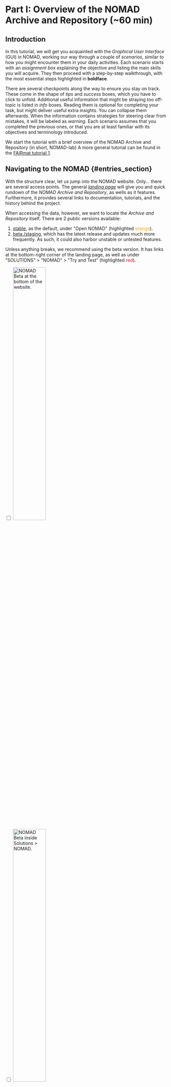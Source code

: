 # Part I: Overview of the NOMAD Archive and Repository (~60 min)

## Introduction

In this tutorial, we will get you acquainted with the _Graphical User Interface_ (GUI) in NOMAD, working our way through a couple of _scenarios_, similar to how you might encounter them in your daily activities.
Each scenario starts with an _assignment box_ explaining the objective and listing the main skills you will acquire.
They then proceed with a step-by-step walkthrough, with the most essential steps highlighted in **boldface**.

There are several checkpoints along the way to ensure you stay on track.
These come in the shape of _tips_ and _success_ boxes, which you have to click to unfold.
Additional useful information that might be straying too off-topic is listed in _info_ boxes.
Reading them is optional for completing your task, but might deliver useful extra insights.
You can collapse them afterwards.
When the information contains strategies for steering clear from mistakes, it will be labeled as _warning_.
Each scenario assumes that you completed the previous ones, or that you are at least familiar with its objectives and terminology introduced.

We start the tutorial with a brief overview of the NOMAD Archive and Repository (in short, NOMAD-lab) A more general tutorial can be found in the [FAIRmat tutorial 1](https://www.fairmat-nfdi.eu/events/fairmat-tutorial-1/tutorial-1-home).

## Navigating to the NOMAD {#entries_section}

With the structure clear, let us jump into the NOMAD website.
Only... there are several access points.
The general [_landing page_](https://nomad-lab.eu/nomad-lab/) will give you and quick rundown of the _NOMAD Archive and Repository_, as wells as it features.
Furthermore, it provides several links to documentation, tutorials, and the history behind the project.

When accessing the data, however, we want to locate the _Archive and Repository_ itself.
There are 2 public versions available:

1. [stable](https://nomad-lab.eu/prod/v1/gui/search/entries), as the default, under "Open NOMAD" (highlighted <span style="color:orange">orange</span>).
2. [beta /staging](https://nomad-lab.eu/prod/v1/staging/gui/search/entries), which has the latest release and updates much more frequently. As such, it could also harbor unstable or untested features.

Unless anything breaks, we recommend using the beta version.
It has links at the bottom-right corner of the landing page, as well as under "SOLUTIONS" > "NOMAD" > "Try and Test" (highlighted <span style="color:red">red</span>).

<div class="image-container">
    <div class="click-zoom">
        <label>
            <input type="checkbox">
            <img src="../assets/part1_explore/beta1.png" width="45%" data-expand="60%" title="NOMAD Beta at the bottom of the website.">
        </label>
    </div>
    <div class="click-zoom">
        <label>
            <input type="checkbox">
            <img src="../assets/part1_explore/beta2.png" width="45%" data-expand="60%" title="NOMAD Beta inside Solutions > NOMAD.">
        </label>
    </div>
</div>

To ensure the long-term reproducibility of this tutorial, we provide you with a link to the beta version, but capped at September 14th, 2023.
Please visit this [NOMAD page](https://nomad-lab.eu/prod/v1/staging/gui/search/entries?upload_create_time[gte]=1419895487748&upload_create_time[lte]=1694679900000) and take a look at its layout.

As denoted at the top left, the page we have in front of us is called _Entries_.
When loading the page, you should also see an orange box in the left-bottom corner, warning you that you are using an experimental product. You can get rid of it by clicking the check mark (`✓`).

Some other layout elements worth mentioning:

- In the middle, there is a whole list with _tabulated data_.
- Just above it is a _search bar_ with the text "Type your query or keyword here".
- On the left-hand side is a "FILTERS" _side menu_.
- At the very top is a _header_ with several options (left-hand side), _login_ and _units_ (right-hand).

The NOMAD Entries page is an intuitive, easy-to-use GUI.
Here you can explore data according to your preferences by clicking on the filter menus on the left.
You can then select a variety of quantities that characterize the material or system under study, the methodology parameters followed in the calculation or experiment, and the output properties.

Now, let us move on to the actual scenarios.

## Scenario 1 - Example setup

!!! abstract "Assignment"
    **Imagine that you want to set up a Molecular Dynamics simulation of _water_ in _Gromacs_, and would like some examples to help you get started.
    For example, you may want to compare results from several setups to find the one most suitable to you.**

    In this exercise, you will learn how to:

    - navigate the "FILTERS" side menu.
    - toggle and combine filters.
    - work with dynamic statistics.

In the _entries list_ NOMAD is already listing all database _entries_.
The strategy is to **narrow or _filter_ this list down** to our needs.
Our main tool will be the _side menu_ (left-hand side).
Take stock of its structure.
There is a list of themes or _filter groups_.
Subgroups are indented below their main group.
Any **filter group with an arrow** (`>`) can be **clicked open** to reveal various filters and statistics in a _side pane_.
To **close the side pane** and reveal the full table again, use the **arrow back (`<-`)** in the top-left corner.
Alternatively, you could also click anywhere outside of the pane, but be careful not to select anything unwanted.

Now, **scroll down to check out the full list**.
What main groups are there?
Remember, we essentially want to learn more about Gromacs and its calculation setup.
**Under which filter groups do you think we could find them?**

??? success
    While it is somewhat hidden, you can find the **"Program Name" under "Method"**.

The widget you see under this side pane has a double function: it acts both as a filter and a statistics overview.
It comes with a text bar and a list of suggestions.
You can try extending the list further by clicking "SHOW MORE", but Gromacs is not the most well-represented code in our database.
Here, it is probably faster to just **type out the program name** and **hit enter**.

??? tip
    Almost all text bars in NOMAD support **autocomplete**.
    This comes in handy when you are unsure of the spelling or capitalization.
    Start with the first few letters and select your choice by clicking or hitting enter.

??? success
    You should be getting a result similar to the one in the reference picture.
    In the **side menu**, under "Method", you will find the **active filter "Program Name"** listed in grey, with its constraint / value **"GROMACS" denoted in a blue, oval _chip_**.

    <div class="click-zoom" style="text-align: left;">
        <label>
            <input type="checkbox">
            <img src="../assets/part1_explore/sc1_gromacs_selected.png" title="Filtering by program name">
        </label>
    </div>

Notice how the entries list changes with respect to your filter!
Yet, the list of remaining calculations is still quite long (3.494 matches)...
Most likely, there will not be a single filter that solves our problem completely.
That is alright, though, we can just **stack up several filters**.

??? tip
    If the filters are **not taking effect** right away, click the _redo button_ (`↺`) next to "FILTERS".
    It will manually trigger an update of the entries list and statistics.

    Likewise, to **reset all filters** and start with a clean slate, click on the _cancel button_ (`x`).
    Note that in the case of this tutorial, this also means removing the time constraint.
    Hence, if you decide to reset, the exact search results you see might start deviating from those in the tutorial.
    It is highly **recommended to follow the guide**.

The appropriate filters depend on your goals and priorities. Since we are interested in running a molecular dynamics simulation,
**go to the filter subgroup called "Molecular Dynamics", and click it open**.
You are now presented with several settings.
Judging from the statistics, we have the best chance with a setting that covers the widest range of calculations (28.000 entries).
**Select "Temperature" under "Available Properties"**. <!-- @Joseph: do you want me to to add a "Molecular Dynamics" selection button?-->

??? tip
    If you have trouble **understanding any term**, just **hover over** it with the mouse.
    A summary text will appear.
    For example, "Molecular Dynamics" > "Available Properties" clarifies that we are dealing with observables documented along the trajectory.

System specifications are found under "Material".
Since we know the composition of our system, **click on "Elements / Formula"**.
Notice how many of the elements in the periodic table are grayed out.
This indicates that there are no entries containing these elements, given the filters that you have applied.
Additionally, the **number of entries** containing each remaining element is displayed within the element's periodic table box, with a corresponding **blue color gradient**.

??? tip
    You can toggle the **statistics** scale via the dropdown menu to the right of the name.
    Conversely, if the statistics are ever slowing the browser down, deactivate them by deselecting "Filters" > "options menu" (`⋮`) > "Show advanced statistics".

Now, **select the elements** contained in our system (we are looking for pure water, so O and H suffice).
The corresponding chips will be added to the side menu, with an "and" in between.
While filters between groups _stack_ (i.e., **"and" logic** is applied), those within a side pane each have their own logic (more on that in scenario 2).
Finally, remove all data with additional elements by selecting the **"only compositions that exclusively contain these atoms"** box.

??? success
    You are left with 2 MD calculations in the entries list.
    **Clicking on the arrow (`->`)** of whichever entry will bring you to its _overview page_.
    More on that in [Part II - Overview page and workflows:](Tutorial-2_Overview_Page_and_Worfklow_Visualizer.md).
    By **clicking through on "FILES"**, you will get an overview of the uploaded files.
    These for sure contain **output**, but often also **input**.
    Both could serve as great starting points for deploying your own calculations.

    <div class="image-container">
        <div class="click-zoom">
            <label>
                <input type="checkbox">
                <img src="../assets/part1_explore/sc1_fullquery_sidepane.png" title="The full query's periodic table">
            </label>
        </div>
        <div class="click-zoom">
            <label>
                <input type="checkbox">
                <img src="../assets/part1_explore/sc1_fullquery_entrieslist.png" title="The full query's entries list">
            </label>
        </div>
        <div class="click-zoom">
            <label>
                <input type="checkbox">
                <img src="../assets/part1_explore/sc1_fullquery_rawdata.png" title="The raw data overview for example input">
            </label>
        </div>
    </div>

    To **save or share** your active filters, you can simply **bookmark the URL**.
    We will also provide a _solution button_ at the end of each exercise.

    <center>
    [Imtermittent solution](https://nomad-lab.eu/prod/v1/staging/gui/search/entries?program_name=GROMACS&upload_create_time[gte]=1419895487748&upload_create_time[lte]=1694679900000&trajectory[available_properties]=temperature&exclusive=true&elements=H&elements=O){:target="_blank" .md-button }
    </center>

The filters that we have chosen are just small questions or details that we use to construct an overall query.
They can be added and removed, as we see fit.
So, let us relax our conditions a bit and, leaving out the requirement for a temperature trajectory.
Click the `x` next to the `temperature chip` or go to **"Molecular Dynamics" > "Available Properties"** and **click the highlighted checkbox** again to deselect it.
Now look at which entries are added.
Are there any other filters that you would like to try out, or do you prefer checking them out by hand?

??? success
    Glossing over the remaining 6 results, 3 by Jannik Mehlis and 3 by Sebastian Baugmart, we retrieve **2 more MD simulations** and **2 more "Geometry Optimizations"**.
    You may notice that some entries do not have a clear specification (under the "Entry type" column in the entries list). <!-- @Joseph is this a bug? -->
    These entries likely need to be reprocessed to classify them correctly, since the molecular dynamics support has been developed more recently.
    However, you can still find out their classification by visiting the entry's overview page.

    While geometry optimization was not part of our initial objective, these entries may inform us about the **overarching workflow** used by both authors, i.e., relaxing the system before the production simulation.
    Annotating such workflows is covered under [`Advanced > Creating custom workflows`](Advanced/part4.md).

    <div class="click-zoom" style="text-align: left;">
        <label>
            <input type="checkbox">
            <img src="../assets/part1_explore/sc1_alternate_stack.png" title="Removing the molecular dynamics filter">
        </label>
    </div>

    <center>
    [Final solution](https://nomad-lab.eu/prod/v1/staging/gui/search/entries?program_name=GROMACS&upload_create_time[gte]=1419895487748&upload_create_time[lte]=1694679900000&exclusive=true&elements=H&elements=O){:target="_blank" .md-button }
    </center>

<!-- placeholder note for Joseph option A -->
???+ info "Content in scenarios 2 and 3"

    The upcoming scenarios **do not** deal with molecular dynamics data directly, due to lack of uploads.
    Nonetheless, they demonstrate useful features of the NOMAD repository, and *hopefully* motivate the increased use of NOMAD for molecular dynamics simulations.

## Scenario 2 - Data science

!!! abstract "Assignment"
    **You want to evaluate the impact of the metal used in _Metal Organic Frameworks_ (MOFs).
    Maybe, if you find enough high-quality data, you can even train a machine-learned model.
    Specifically, you are interested in predicting the band gap [^1].**

    [^1]: The band gap is the solid state counterpart of the HOMO-LUMO energy gap. Given that NOMAD is materials-centric (while still allowing for molecular systems), it deals in condensed matter nomenclature. <!-- @Joseph: I could change the terminology here to "Band gap / HOMO - LUMO". That would make it more accessible to other communities as well. -->

    In this exercise, you will learn how to:

    - customize the entries table.
    - use all 4 types of search bar queries.
    - recognize "OR" filter stacking.

Start a fresh session by clearing the molecular dynamics related filters, or by restoring the [initial session](https://nomad-lab.eu/prod/v1/staging/gui/search/entries?upload_create_time[gte]=1419895487748&upload_create_time[lte]=1694679900000).

In this scenario our objective is more vaguely defined, so we will **start by exploring** the database before focusing in.
A good overview is fundamental for spotting interesting data.
As you will have noticed, our main tool here is the **entries list** (supplemented by the statistics).
Unfortunately, the default columns (Entry "Name", the Hill "Formula", "Entry type", "Upload time", and "Authors") are not that helpful when exploring the _materials space_.
To **choose new columns**, **click on the three vertical slots** (`|||`) in the upper-right corner, opposite to "search results".
You will be presented with a checkbox menu of various quantities.
**Deselect**

- "Name": it contains similar information as "Formula" and "Entry Type" combined,
- "Upload time": we do not care for now about when the data was uploaded,
- "Author": dito,

and instead **select**

- "Dimensionality": to distinguish whether we are dealing with bulk, surface, or molecules.
- "Crystal system": the symmetry of the supercell.
- "Space group symbol": the symmetry of the atomic coordinates inside the supercell.
- "Comment": just to give us a bit more context, where possible.

The 3 first selections are quantities who's filters can all be found under "Material" > "Structure".
Let us furthermore **sort alphabetically by (Hill) "Formula"** by clicking on the "Formula" heading.
(Click multiple times to toggle between ascending / descending ordering).

???+ info "What are entries exactly?"
    Entries are individually stored data packages, shown as rows in the overview table.
    In our context, they mostly overlap with an _individual calculation_, e.g., a single-point calculation or a single molecular dynamics run.
    When separate calculations are linked together into a _workflow_ (see [`Advanced > Creating custom workflows`](Advanced/part4.md)), the overall link also receives its own dedicated entry.
    Lastly, since NOMAD covers the whole of Condensed Matter Physics and Chemistry, entries can also be _experimental samples_ or _batches_.

??? success
    You should now have a view in front of you similar to the reference figure.
    There is **little room for deviation**, since the **horizontal column order** is predetermined (matching the one in the selection box menu).
    Similarly, there can only be **one column for sorting** at a time.

    <div class="image-container">
        <div class="click-zoom">
            <label>
                <input type="checkbox">
                <img src="../assets/part1_explore/sc2_column_selection.png" title="Checkbox menu for the columns after deselecting">
            </label>
        </div>
        <div class="click-zoom">
            <label>
                <input type="checkbox">
                <img src="../assets/part1_explore/sc2_column_layout.png" title="The new, ordered column layout">
            </label>
        </div>
    </div>

With our entries view all set up, we move on to the **exploration** part.
More specifically, we will investigate the impact of several filters on our search.
You can follow along with the suggestions here, but feel free to also try out on your own.

While in the previous scenario we relied exclusively on the side menu, now that you are more familiar with the filters and their names, we can extend our toolkit with a **faster** alternative: the **search bar**.
Its main purpose is to aid you in composing **text-written filters** and avoid having to switch between side panes all the time.
The search bar does not, however, support the free-style natural language queries as found in web search engines, like Google, or AI models, like ChatGPT.
The formatting here is far stricter.
While you can switch back to the side menu at any time, we will , for educational purposes, rely solely on the search bar throughout this scenario.

???+ info "Optimade"
    NOMAD also supports the [Optimade](https://www.optimade.org/documentation) API, which has its own query conventions (not covered in this tutorial).
    To use the NOMAD-Optimade endpoint, scroll down to "Optimade" at the very bottom of the side menu.

We have a lot of leeway in which filters we tackle first.
As usual, it is best to start with the attributes that are **most clearly defined by our objective**.
In this case, it is that we are looking for **MOFs**.
From there on we will follow **the sequence: material; method; property**, just as you would when generating your own data.

Let us start again with the composition, or more specifically, by retrieving entries that contain carbon.
Locate the search bar (above the entries list) and **click into it to start typing**.
Try out a couple of keywords that come to your mind.
As you are typing, **NOMAD will autocomplete your query** with several suggestions.
Once you find a promising term, select it with the mouse or keyboard.
Then write a single (not double or triple) **equal sign (`=`)** and **fill in the value** to filter for.
Once you have it, press enter.
Congratulations, you have applied your first _equality query_.

??? tip
    When searching for elements, do not fall for the mistake of writing out their name.
    NOMAD, and especially its search bar, aims for efficiency.
    So just stick to the **elemental symbol** from the periodic table.
    Lowercase also works.

???+ info "What are these autocompleted filter names?"
    The full filter names that pop up in the suggestions are structured similarly to a _filepath_, but with dots (`.`) instead of slashes (`/` on Unix, `\\` on Windows).
    This is in line with the format of many other _document databases_.
    To explore this structure / _schema_, navigate to "ANALYZE" (in header) > "The NOMAD Metainfo".

??? success
    You should have found the query **"results.material.elements=C"**.
    Upon pressing enter, the same chip as usual appears in side menu, confirming that the filter is active.
    Moreover, note how the **filter name** in the side menu is contained in the the autocompleted version.

    <div class="image-container">
        <div class="click-zoom">
            <label>
                <input type="checkbox">
                <img src="../assets/part1_explore/sc2_searchbar_Cquery.png" title="Query for entries containing carbon, right before applying filter">
            </label>
        </div>
        <div class="click-zoom">
            <label>
                <input type="checkbox">
                <img src="../assets/part1_explore/sc2_chip_Cquery.png" title="Active filter for entries containing carbon">
            </label>
        </div>
    </div>

As you saw, one can start out by writing the filter name, but you can just as well skip ahead to the value.
Just **type in  "H"** and **apply "results.material.elements=H"**.
NOMAD automatically recognizes that you might mean an element, at which point it is easy to guess the matching filter.
As such, we have refined our search to hydrocarbons, but MOFs also need ligands to bind the metal.
Using the search bar, further **stack oxygen and nitrogen filters**.
Note how the entries list changes.

While the formulae are approaching what we are looking for, they do not look like MOFs quite yet.
We already have enough elements for our skeleton / linkers, so let us just **add a metal** now.
Unfortunately, the NOMAD filters do not know this concept.
Instead, we will keep the last element a bit more open and just specify the number of elements.
**"Number of"** is often abbreviated as **"n_"** in NOMAD.
Type it into the search bar and select the appropriate filter name.
We want to constrain the formula, but let us keep room for a wild card, e.g. another metal or ligand constituent.
If it troubles us down the road, we can just tighten the filter.
So finish the _single inequality query_ with **"<=6"**.

The current query will leave room for systems without any metal atom, i.e. not MOFs.
**Recreate the previous query**, but hold off on pressing the enter key.
Rather, you should constrain it with a **lower limit** as well.
In particular, let's require at least 5 different elements.
You can add a lower limit by placing your **cursor at the beginning** and writing a similar comparison.
Like this, you have constructed the most complex search bar query, a _double inequality query_.

Finally, we are interested in the material in **bulk form** specifically, no interfaces of any kind.
**Use the search bar** to add this restriction.

??? success
    Your sandwiched LTE / GTE query should be either `4<results.material.n_elements<=6` or `5<=results.material.n_elements<=6`.
    Both yield the same results.
    Then you should also have added the equality query `results.material.structural_type=bulk`.

    <div class="click-zoom" style="text-align: left;">
        <label>
            <input type="checkbox">
            <img src="../assets/part1_explore/sc2_composition_complete.png" title="All filters determining composition">
        </label>
    </div>

    Most columns seem much more uniform now.
    This was to be expected for "Dimensionality", since we explicitly enforced homogeneity, but "Entry type", "Crystal system" and "Space group symbol" are also affected.
    Even "Comment" seems to be following a repetitive format.

    Most importantly, the formulae only vary in metal contributions.
    These definitely look like MOFs.
    You can verify this by opening the _entry overview_ of a row.
    Just click the arrow (`->`) right in the entries list.
    To return, use your browser's "go back" function.

For machine-learning, a **dataset** should be **homogeneous** across its entire setup, safe for the variables that we are interested in.
Most of the data on NOMAD is _Density Functional Theory_ (DFT), with some GW and classical forcefields.
GW would overall be better for high-quality band gaps, but DFT will end up being more useful due to its sheer number of entries.
Just as with forcefields, DFT is mostly determined by the choice of kernel, i.e. density functional.

Hybrid functionals are the norm for organic systems and the most popular in solid state by far are HSE06 and HSE03.
By now, you probably have a good instinct of where to find them in the side menu (under "DFT"), but let us stick with the search bar for practice.
Perform an **equality query** for both **"HSE03" and "HSE06"** (prominent hybrids in solid state).

???+ info "Density functional nomenclature"
    The functional naming in NOMAD follows the **convention established by [libxc](https://github.com/ElectronicStructureLibrary/libxc)**, a popular library for evaluating (semi)local functionals.
    In practice, this goes as `<hybrid flag>_<Jacob's Ladder>_<exchange-correlation part>_<name identifier>`, where **`<name identifier>` is the main ID** and the other tags simply provide metadata.
    `<hybrid flag>` is only present when the functional truly is a hybrid.

Hold on.
How can an entry contain 2 exchange-correlation functionals at once?
Are we maybe filtering for workflows that contain both?
For your answer, **take a look at the side menu**.

??? success
    Both "HYB_GGA_XC_HSE03" and "HYB_GGA_XC_HSE06" chips are present, but separated by the **connector "OR"** rather than "AND".
    Just as the name suggests, the logic condition is different in this case.
    Our "XC Functional Names" filter as not been narrowed down, but **extend to search for both** options.

    <div class="click-zoom" style="text-align: left;">
        <label>
            <input type="checkbox">
            <img src="../assets/part1_explore/sc2_method_complete.png" title="All filters determining composition and methodology">
        </label>
    </div>

    <!-- In practice, when doing **machine learning**, you would only choose a **single functional** (HSE06 in this case).
    The only exception would be _transfer learning_, but even then you are advised to split the functionals out over separate queries. -->
    Note: In practice you would only choose a **single functional** when doing **machine learning**. Here, we look for 2 functionals just for educational reasons.

???+ info "Multiple density functionals per entry"
    A single entry (and even calculation) may contain multiple functional names, just not `XC`!
    The libxc namely splits up _exchange-correlation_ functionals (`XC`) into _exchange_ (`X`) and _correlation_ (`C`), when appropriate.
    So for example, the most prominent functional in NOMAD, `PBE`, is stored as `[GGA_X_PBE, GGA_C_PBE]`.
    Note that selecting one of either or even both (due to the `OR` logic), does not guarantee a user will retrieve only PBE.

With the main method specified, there are still a bunch of additional numerical settings that may affect the fidelity of the results, such as the _basis set_.
These can all be found under the filter subgroup "Precision".
It is tough to estimate these parameters' actual impact.
Therefore, they are best left till the end of the full query.
Then you can evaluate the cost-benefit of reducing the dataset size for higher homogeneity or precision.
For a full rundown on these newer features, feel free to check out [FAIRmat Tutorial 10](https://www.fairmat-nfdi.eu/events/fairmat-tutorial-10/tutorial-10-home).
<!-- This feature is quite recent.
For it to have a significant impact, the NOMAD database has to run over all of 13 million entries and reprocess them.
In other words, new features will always lag behind in old data.
Please bear this in mind.
Since there are too few examples at the moment, we will skip this set of filters. -->

Lastly, we only want data that contains **the relevant observable**, the band gap.
Start by typing out **"band_gap"**.
Note how terms in the search bar never contain spaces, but **use underscores** (`_`) instead.
Click on the relevant suggestion.
If it does not fully match what you are looking for, feel free to shorten it until it does.
To finish the _presence queries_, **add "=*"** and press enter.

??? tip
    To write an equality query for "\*", use the **escape character** "\\", i.e. "=\\\*".
    The escape character is not necessary for values containing "\*", i.e. the radical "CH3\*".
    Overall, there are very few instances of values containing "\*" in NOMAD.

??? success
    The suggestions will present you with `results.properties.electronic.band_structure_electronic.band_gap.type` and `results.properties.electronic.band_structure_electronic.band_gap.value`.
    Both are a bit too deep down the search tree, since we are looking for `results.properties.electronic.band_structure_electronic.band_gap=*`.

    This filter yields a **blank entries list**.
    To understand why, examine the filter name: it targets **only band gaps of band structure** calculations.
    This is due to a legacy implementation, but has been mended.
    In the near future, you will be able to search for all reported band gaps.

This filter stack is too restrictive.
As a workaround, remove the last filter and let us go with an alternative.
Formulate a **presence query** for the _density of states_, commonly abbreviated as **DOS** [^2].

??? tip
    The search bar uses **lowercase** for all **quantities / filter names**.
    Uppercase becomes relevant for values.

    Still, the search bar will include lower case suggestions of your spelling, where appropriate.
    To test this out, see what you get when typing "DOS".

[^2]: The DOS is the solid-state counterpart of the molecular orbital energies. If its sampling extends beyond the HOMO -in solid state, the highest filled energy level is called the Fermi level- it can be used to compute the band gap. This is the case in most simulations.

??? success
    Your query should be `results.properties.electronic.dos_electronic=*` and return 2.833 entries.
    There is no need to narrow it down to spin-polarized calculations.
    We also accept spin-restricted data.

    <div class="click-zoom" style="text-align: left;">
        <label>
            <input type="checkbox">
            <img src="../assets/part1_explore/sc2_fullquery.png" title="The results of the final query with DOS">
        </label>
    </div>

    From hereon, the best strategy would be to download the data you need, extract the band gap, and perform some statistical analysis first.
    You might come across some new ideas on how to further hone your query and filter out more noise!
    **Click the checkbox next to the column headers** in the entries list to select all entries.
    The 3 vertical slots now change to a **download symbol**, giving you the option between the original (raw) format or the **NOMAD format** (processed).

    <div class="click-zoom" style="text-align: left;">
        <label>
            <input type="checkbox">
            <img src="../assets/part1_explore/sc2_fullquery_selection.png" title="Selection of the search results, ready for download">
        </label>
    </div>

    Note that the specific **analysis is not part of this tutorial**.
    Other examples of analyzing NOMAD processed data are shown in [part IV](Tutorial-3_Extracting_Data_and_Trajectory_Analysis.md), however.

    <center>
    [Final solution](https://nomad-lab.eu/prod/v1/staging/gui/search/entries?structural_type=bulk&n_elements[gte]=5&n_elements[lte]=6&xc_functional_names=HYB_GGA_XC_HSE03&xc_functional_names=HYB_GGA_XC_HSE06&upload_create_time[gte]=1419895487748&upload_create_time[lte]=1694679900000&quantities=results.properties.electronic.dos_electronic&elements=C&elements=H&elements=O&elements=N){:target="_blank" .md-button }
    </center>

!!! warning "What is in a URL?"
    Column customization can at the moment not be saved between sessions.

!!! warning "When stacking order matters"
    Imagine having started filtering by property instead of composition and then method.
    You would have unwittingly excluded a vast dataset, potentially concluding that NOMAD does not host any suitable data.
    The **general strategy** to avoid working yourself in any of these dead ends is to start with **broad filters**, such as DOS instead of band gap.
    <!-- Overall, the order "Material", "Workflow", "Method", "Property", which mimics the actual progress of the computational results -->

    Also make sure to keep **monitoring relevant indicators** as you stack up filters.
    Even if you end up with unsatisfactory search results and start systematically removing filters, these indicators will be key in finding the best match.
    In the next scenario we will cover an even more powerful technique to aid in monitoring, _dashboards_.

    **Conclusion:** so-called _query engineering_ is not just limited to Large Language Models, but also applies to _sophisticated databases_.

## Scenario 3 - Finding Publications

!!! abstract "Assignment"
    **You are talking to a colleague about your machine-learned model (from scenario 2).
    They tell you about a good recent research publication they saw by the author Rosen, but are forgetting the rest of the details at the moment.
    They will get back to you, but you are eager to check it out right away.**

    In this exercise, you will learn how to:

    - filter by publication metadata.
    - set up a dashboard.
    - examine an entry summary.

Go back again to the [initial session](https://nomad-lab.eu/prod/v1/staging/gui/search/entries?upload_create_time[gte]=1419895487748&upload_create_time[lte]=1694679900000).

The obvious starting point would be use a search engine specialized in publications, such as [**Google Scholar**](https://scholar.google.com/).
Just searching by the author's (last?) name, yields a suggestion for "Robert A. Rose", who seems to be working in biomedicine.
Not quite what we were looking for...
You can **try adding some more terms** describing the field, e.g. _ab initio_, DFT or MOFs.

??? success
    This way it is possible to find the author's full name (**Andrew S. Rosen**) and also his publication history.
    Here we have hit a dead-end in as far as Google Scholar can help.
    Now it would be a matter of going over the publication list manually.

Let us see how to leverage NOMAD for this research case.
**Note:** in this scenario, we will walk you through using the side menu again.
Of course, the filtering steps can also be executed via the search bar.
Since we mention the filter names, it should not be hard for you to find their full names with autocomplete.
Yet, the steps for setting up a dashboard do require opening up side panes.

So, navigate to filter group **"Author / Origin / Dataset"**, which covers publication metadata, near the bottom of the side menu.
The first filter in the side pane is **"Author Name"**.
**Type in "Rosen"**.
We get 2 suggestions, but only one matches perfectly.
**Select "Andrew Rosen".**
Actually, if you performed the Google Scholar search _successfully_, you should have found the same author.

Take stock of the **"Upload Create Time"** statistics right below "Author Name".
It appears that Rosen is a researcher who has uploaded 3 times to NOMAD, each time in quite large batches ranging from to thousands to tens of thousands of entries.
That is some very rich data.
To better understand its makeup, we should be comparing **several statistics at once**.
Jumping between side panes is a bit of a hassle, so instead we will speed up our analysis by setting up a _dashboard_.
**Click on the plus button (`+`) at the utmost right from "Upload Create Time"** and **return to the entries list**.

!!! tip
    If you cannot see all 3 upload times, it is most likely due to the binning.
    With **zoom / autorange active**, adjust the **sliders on the x-axis** to better encompass the time frames of interest.

??? success
    You should now find the same statistic nestled between the search bar and the entries list.

    <div class="click-zoom" style="text-align: left;>
        <label>
            <input type="checkbox">
            <img src="../assets/part1_explore/sc3_uploadtime_widget.png" title="Our one-widget dashboard">
        </label>
    </div>

This is our nascent dashboard.
It will speed up our data exploration tremendously, but first we have to build it out a bit.
**Add to your dashboard**:

- "Author / Origin / Dataset" > "Dataset Name"
- the periodic table ("Elements / Formula" > "Elements")
- "Elements / Formula" > "Number of Elements"

<!-- And **remove from the dashboard**:

- "Electronic" > "Electronic Properties" - not necessary, since there are only DOS
@ndaelman-hu I didn't understand this, you had it striked out so I thought you wanted to remove it, but I guess you were just saying it was not necessary to add?? -->

Feel free to incorporate other filters as well.
Just try to keep everything in a single view.
The more you have to scroll to access the entire dashboard, the more it starts losing its edge.
Overall, a **dashboard** should just provide a **quick summary**, for more specific filters there are always the side menu and search bar.

??? tip
    You have lots of control over the layout of your dashboard.
    You can shuffle around _widgets_ by **click & hold their name and then dragging them around**.
    Expanding their size is done by dragging the bottom-right corner (`∟`).
    Widgets start out at their minimal default.

    For a great example of a rich dashboard, visit the [app under "Explore" > "Solar Cells"](https://nomad-lab.eu/prod/v1/staging/gui/search/solarcells).

??? success
    Your dashboard should now look somewhat as in the reference figure.
    Note that you might have to play around with the layout to get a perfect match.
    Check the tip box above for more details.

    <div class="click-zoom" style="text-align: left;>
        <label>
            <input type="checkbox">
            <img src="../assets/part1_explore/sc3_dashboard.png" title="Our suggested dashboard setup">
        </label>
    </div>

Now we can get a quick understanding of what data was uploaded.
We are going to **re-apply some settings from scenario 2** directly via the dashboard widgets.
Restrain the **"Number of Elements"** to 5 and 6 using the slider buttons on the x-axis, and make sure the **elements H, C, N, and O** are included.
As "Upload Create Time" updates, only 2 upload times are present now.
**Switch between selecting one of each upload times.**
How does the constitution of the data set change?
Pay close attention to all the widgets.

??? success
    Overall, it seems that the **materials covered are quite similar** in both.
    This is not just limited to the composition, but also the crystal makeup.
    You can verify this yourself by checking the "Structure" side pane.
    The uploads were instead to different datasets, which seem to differ in methodology: GGA vs meta-GGA and hybrid.

    <div class="image-container">
        <div class="click-zoom">
            <label>
                <input type="checkbox">
                <img src="../assets/part1_explore/sc3_dashboard_2uploadtimes.png" title="The dashboard under the composition constraints">
            </label>
        </div>
        <div class="click-zoom">
            <label>
                <input type="checkbox">
                <img src="../assets/part1_explore/sc3_dashboard_uploadtime1.png" title="The datasets for the first upload time">
            </label>
        </div>
        <div class="click-zoom">
            <label>
                <input type="checkbox">
                <img src="../assets/part1_explore/sc3_dashboard_uploadtime2.png" title="The datasets for the second upload time">
            </label>
        </div>
    </div>

    <center>
    [Final solution](https://nomad-lab.eu/prod/v1/staging/gui/search/entries?n_elements[gte]=5&n_elements[lte]=6&name=Andrew%20Rosen&upload_create_time[gte]=1630563537155&upload_create_time[lte]=1676360939200&elements=H&elements=C&elements=N&elements=O){:target="_blank" .md-button }
    </center>

!!! warning "What is in a URL?"
    Dashboards can at the moment not be saved between sessions.

We should have enough information now to retrieve the paper.
While it is nice to have data from a variety of methods, especially for comparison reasons, we are most interested in the HSE06.
There seem to be 2 data sets with that tag and we are not sure what the asterisk (`*`) means.
**Select both HSE06 datasets** then.
**Click on the top entry** in the list.
It will fold out, revealing a summary.
Find the "references" key.
Right-button click the **DOI hyperlink** and open the article in a new tab.

!!! warning "Kinds of DOIs"
    In the example above, we see NOMAD linking **external DOI**s for cross-platform browsing.
    The same happens with datasets hosted over multiple databases: NOMAD will store the other **database's identifier under an "external id"**.

    Conversely, NOMAD is allowed to issue its own DOIs.
    Each **published dataset** receives its **own DOI in NOMAD**, so it can be cited.
    You can search for these under "Author / Origin / Dataset" > "Dataset DOI".
    Other IDs can be found under "Visibility / IDs / Schema".

    In summary, it is really important to understand whether a DOI (or any other kind of ID) refers to internal or external sources.
    When **in doubt, just hover** over the filter or quantity name.

??? success
    You should now have [Machine learning the quantum-chemical properties of metal–organic frameworks for accelerated materials discovery](https://www.cell.com/matter/fulltext/S2590-2385(21)00070-9?_returnURL=https%3A%2F%2Flinkinghub.elsevier.com%2Fretrieve%2Fpii%2FS2590238521000709%3Fshowall%3Dtrue) in front of you.
    Indeed, next time you bump into your colleague, they will be surprised to learn that you already found it.
    Actually, any out of the 4 datasets would have brought you to the same paper as well.
    They are indeed part of the same publication.
    You can verify this yourself.

Reading the **paper and the NOMAD dataset side-by-side**, can help you get the full context much faster.
For example, the abstract mentions that _14.000 experimental MOFs_ were covered.
This is about the size of the PBE dataset (12.600) or both HSE06 sets combined (6.550 each).
The discrepancy could be explained away as a rounding error in the text, missing data, or maybe that not each MOF corresponds one-to-one to single calculation.
The latter could be case for more complex, composed MOFs.
If so, there should be mention of that in the paper.

The datasets also show the _work process_ of the authors.
They first used a very standard method to sample the materials space.
However, GGA is prone to _overbinding_.
Especially in organic systems, the default for a while now has been _hybrids_, e.g. B3LYP, M066, etc.
These are much more expensive in solid state, but still, they ran HSE06 (also a hybrid) over seemingly the entire set.
They also experimented with _meta-GGAs_ in about half the cases.
The reason therefore can be found in the text.
Apparently there is _cited work (no. 147)_ that shows the effectiveness of HLE17 for _large band gap prediction in complex materials_.

!!! warning "Ignoring hidden complexity"
    While the naming of the datasets matches the density functional labels assigned by NOMAD, there could be other relevant information regarding the modelling.
    A good practice would be check under ["Entry" > "DATA" > "run"](https://nomad-lab.eu/prod/v1/staging/gui/search/entries/entry/id/zxxFhlU1kL7SMJuygceeubfXJMGb/data/run/0) to find data that has no associated filter, or
    take a look at the raw input under ["Entry" > "FILES"](https://nomad-lab.eu/prod/v1/staging/gui/search/entries/entry/id/zxxFhlU1kL7SMJuygceeubfXJMGb/files/_mainfile) in case the metadata was not extracted.

    In this case, the [INCAR](https://nomad-lab.eu/prod/v1/staging/gui/search/entries/entry/id/zxxFhlU1kL7SMJuygceeubfXJMGb/files/INCAR/preview) contains **Van der Waals terms** (D3 according to the text) as well.
    This is perfectly normal practice when modeling hydrocarbon chains, but was **not picked up on by NOMAD**.
    Support will be added in the future.

    Meanwhile, the dataset name probably does not reflect these settings, as D3(BJ) is used in all of them.
    Remember, a **dataset name is only as accurate as the author wants** it to be.

<!-- Then there is _the matter of HSE06 and HSE06*_. -->

As a **last reflection**, note how many of the entries and statistics match our findings in scenario 2.
Indeed, Andrew Rosen made a big contribution to our coverage of MOFs.
Such **contributions from the community** are what drive NOMAD.
You may consider contributing your data already during the research/analysis process, right before submitting a publication, or even later on (especially for data that you have from older publications!).

Andrew first even published his data over at [figshare](https://figshare.com/articles/dataset/QMOF_Database/13147324) and shortly after uploaded it to NOMAD.
It is good that he did, since NOMAD provides much more information (the full calculation) and covers a wide search range.
Meanwhile, over at _figshare_, you have to download a zip folder, not knowing what to exactly expect.
Andrew clearly put some effort in providing a structured overview, focusing heavily on the MOF description and little else.
For the end-user **having data available over multiple repositories thus works synergistically**, as each platform allows for a different emphasis.
